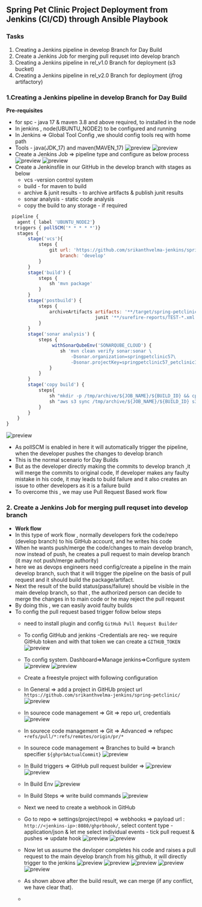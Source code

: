 Spring Pet Clinic Project Deployment  from Jenkins (CI/CD) through Ansible Playbook
------------------------------------------------------------------------------------
### Tasks
1. Creating a Jenkins pipeline in develop Branch for Day Build 
2. Create a Jenkins Job for merging pull requset into develop branch
3. Creating a Jenkins pipeline in rel_v1.0 Branch for deployment (s3 bucket)
4. Creating a Jenkins pipeline in rel_v2.0 Branch for deployment (jfrog artifactory) 
   

### 1.Creating a Jenkins pipeline in develop Branch for Day Build 
**Pre-requisites**
* for spc - java 17 & maven 3.8 and above required, to installed in the node
* In jenkins , node(UBUNTU_NODE2) to be configured and running
* In Jenkins => Global Tool Config ,we should config tools req with home path
* Tools - java(JDK_17) and maven(MAVEN_17)
  ![preview](images/spcpr1.png)
  ![preview](images/spcpr2.png)
* Create a Jenkins Job => pipeline type and configure as below process
  ![preview](images/spcpr3.png)
  ![preview](images/spcpr4.png)
* Create a Jenkinsfile in our GitHub in the develop branch with stages as below
  * vcs -version control system
  * build - for maven to build
  * archive & junit results - to  archive artifacts & publish junit results
  * sonar analysis - static code analysis
  * copy the build to any storage - if required
``` js
  pipeline {
    agent { label 'UBUNTU_NODE2'}
   triggers { pollSCM('* * * * *')}
    stages {
        stage('vcs'){
            steps {
                git url: 'https://github.com/srikanthvelma-jenkins/spring-petclinic.git',
                    branch: 'develop'
            }
        }
        stage('build') {
            steps {
                sh 'mvn package'
            }
        }
        stage('postbuild') {
            steps {
                archiveArtifacts artifacts: '**/target/spring-petclinic-3.0.0-SNAPSHOT.jar'
                                 junit '**/surefire-reports/TEST-*.xml'
            }
        }
        stage('sonar analysis') {
            steps {
                 withSonarQubeEnv('SONARQUBE_CLOUD') {
                    sh 'mvn clean verify sonar:sonar \
                        -Dsonar.organization=springpetclinic57\
                        -Dsonar.projectKey=springpetclinic57_petclinic1'
                }
            }
        }
        stage('copy build') {
            steps{
                sh "mkdir -p /tmp/archive/${JOB_NAME}/${BUILD_ID} && cp ./target/spring-petclinic-*.jar /tmp/archive/${JOB_NAME}/${BUILD_ID}/"
                sh "aws s3 sync /tmp/archive/${JOB_NAME}/${BUILD_ID} s3://srikanthcicd --acl public-read-write"
            }
        }
    }
}
```  
  ![preview](images/spcpr5.png)
* As pollSCM is enabled in here it will automatically trigger the pipeline, when the developer pushes the changes to develop branch
* This is the normal scenario for Day Builds 
* But as the developer directly making the commits to develop branch ,it will merge the commits to original code, If developer makes any faulty mistake in his code, it may leads to build failure and it also creates an issue to other developers as it is a failure build
* To overcome this , we may use Pull Request Based work flow
### 2. Create a Jenkins Job for merging pull requset into develop branch
* **Work flow**
* In this type of work flow , normally developers fork the code/repo (develop branch) to his GitHub account, and he writes his code 
* When he wants push/merge the code/changes to main develop branch, now instead of push, he creates a pull request to main develop branch (it may not push/merge authority)
* here we as devops engineers need config/create a pipeline in the main develop branch, such that it will trigger the pipeline on the basis of pull request and it should build the package/artifact.
* Next the result of the build status(pass/failure) should be visible in the main develop branch, so that , the authorized person can decide to merge the changes in to main code or he may reject the pull request
* By doing this , we can easily avoid faulty builds
* To config the pull request based trigger follow below steps
  * need to install  plugin and config `GitHub Pull Request Builder`
  * To config GitHub and jenkins -Credentials are req- we require GitHub token and with that token we can create a `GITHUB_TOKEN`
  ![preview](images/spcpr6.png)
  * To config system. Dashboard=>Manage jenkins=>Configure system
  ![preview](images/spcpr7.png)
  ![preview](images/spcpr8.png)
  * Create a freestyle project with following configuration
  * In General => add a project in GitHUb project url `https://github.com/srikanthvelma-jenkins/spring-petclinic/` 
  ![preview](images/spcpr9.png)
  * In sourece code management => Git => repo url, credentials
  ![preview](images/spcpr10.png)
  * In sourece code management => Git => Advanced => refspec `+refs/pull/*:refs/remotes/origin/pr/*` 
  * In sourece code management =>  Branches to build => branch specifier `${ghprbActualCommit}`
  ![preview](images/spcpr11.png)
  * In Build triggers => GitHub pull request builder => 
  ![preview](images/spcpr12.png)
  ![preview](images/spcpr13.png)
  * In Build Env
  ![preview](images/spcpr14.png)
  * In Build Steps => write build commands
  ![preview](images/spcpr15.png)
  * Next we need to create a webhook in GitHub 
  * Go to repo => settings(project/repo) => webhooks => payload url : `http://<jenkins-ip>:8080/ghprbhook/`, select content type - application/json & let me select individual events - tick pull request & pushes => update hook
  ![preview](images/spcpr16.png) 
  ![preview](images/spcpr17.png)

  * Now let us assume the devloper completes his code and raises a pull request to the main develop branch from his github, it will directly trigger to the jenkins 
  ![preview](images/spcpr19.png)
  ![preview](images/spcpr20.png)
  ![preview](images/spcpr21.png)
  ![preview](images/spcpr22.png)
  ![preview](images/spcpr23.png)
  * As shown above after the build result, we can merge (if any conflict, we have clear that).
  * 
  
  